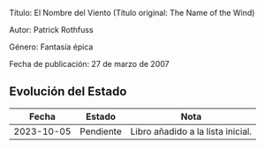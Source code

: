 Título: El Nombre del Viento (Título original: The Name of the Wind)

Autor: Patrick Rothfuss

Género: Fantasía épica

Fecha de publicación: 27 de marzo de 2007

## Evolución del Estado
| Fecha       | Estado       | Nota                                      |
|-------------|--------------|-------------------------------------------|
| 2023-10-05  | Pendiente    | Libro añadido a la lista inicial.         |
